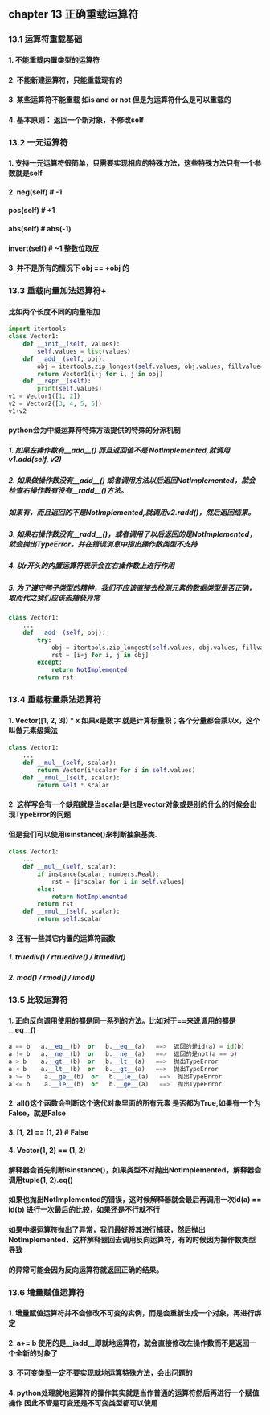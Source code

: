 ## chapter 13 正确重载运算符


### 13.1 运算符重载基础

#### 1. 不能重载内置类型的运算符
#### 2. 不能新建运算符，只能重载现有的
#### 3. 某些运算符不能重载 如is and or not 但是为运算符什么是可以重载的
#### 4. 基本原则： 返回一个新对象，不修改self

### 13.2 一元运算符
#### 1. 支持一元运算符很简单，只需要实现相应的特殊方法，这些特殊方法只有一个参数就是self
#### 2. __neg__(self)       # -1
####    __pos__(self)       # +1
####    __abs__(self)       # abs(-1) 
####    __invert__(self)    # ~1  整数位取反
#### 3. 并不是所有的情况下 obj == +obj 的

### 13.3 重载向量加法运算符+
#### 比如两个长度不同的向量相加
```python
import itertools
class Vector1:
    def __init__(self, values):
        self.values = list(values)
    def __add__(self, obj):
        obj = itertools.zip_longest(self.values, obj.values, fillvalue=0)
        return Vector1(i+j for i, j in obj)
    def __repr__(self):
        print(self.values)
v1 = Vector1([1, 2])
v2 = Vector2([3, 4, 5, 6])
v1+v2
```
#### python会为中缀运算符特殊方法提供的特殊的分派机制
##### 1. 如果左操作数有__add__() 而且返回值不是 NotImplemented,就调用v1.__add__(self, v2)
##### 2. 如果做操作数没有__add__() 或者调用方法以后返回NotImplemented，就会检查右操作数有没有__radd__()方法。
#####    如果有，而且返回的不是NotImplemented,就调用v2.__radd__()，然后返回结果。
##### 3. 如果右操作数没有__radd__()，或者调用了以后返回的是NotImplemented，就会抛出TypeError。并在错误消息中指出操作数类型不支持
##### 4. 以r开头的内置运算符表示会在右操作数上进行作用
##### 5. 为了遵守鸭子类型的精神，我们不应该直接去检测元素的数据类型是否正确，取而代之我们应该去捕获异常
```python
class Vector1:
    ...
    def __add__(self, obj):
        try:
            obj = itertools.zip_longest(self.values, obj.values, fillvalue=0)
            rst = [i+j for i, j in obj]
        except:
            return NotImplemented
        return rst
```

### 13.4 重载标量乘法运算符
#### 1. Vector([1, 2, 3]) * x 如果x是数字 就是计算标量积；各个分量都会乘以x，这个叫做元素级乘法
```python
class Vector1:
    ...
    def __mul__(self, scalar):
        return Vector(i*scalar for i in self.values)
    def __rmul__(self, scalar):
        return self * scalar
```
#### 2. 这样写会有一个缺陷就是当scalar是也是vector对象或是别的什么的时候会出现TypeError的问题
####    但是我们可以使用isinstance()来判断抽象基类.
```python
class Vector1:
    ...
    def __mul__(self, scalar):
        if instance(scalar, numbers.Real):
            rst = [i*scalar for i in self.values]
        else:
            return NotImplemented
        return rst
    def __rmul__(self, scalar):
        return self.scalar
```
#### 3. 还有一些其它内置的运算符函数
##### 1. __truediv__()  /   __rtruedive__()   / __itruediv__()
##### 2. __mod__()  /  __rmod__()  /  __imod__()

### 13.5 比较运算符
#### 1. 正向反向调用使用的都是同一系列的方法。比如对于==来说调用的都是__eq__()
```python
a == b   a.__eq__(b)  or   b.__eq__(a)   ==>  返回的是id(a) = id(b)
a != b   a.__ne__(b)  or   b.__ne__(a)   ==>  返回的是not(a == b)
a > b    a.__gt__(b)  or   b.__lt__(a)   ==>  抛出TypeError
a < b    a.__lt__(b)  or   b.__gt__(a)   ==>  抛出TypeError
a >= b    a.__ge__(b)  or   b.__le__(a)   ==>  抛出TypeError
a <= b    a.__le__(b)  or   b.__ge__(a)   ==>  抛出TypeError
```
#### 2. all()这个函数会判断这个迭代对象里面的所有元素 是否都为True,如果有一个为False，就是False
#### 3. [1, 2] == (1, 2)     # False
#### 4. Vector(1, 2) == (1, 2)
#### 解释器会首先判断isinstance()，如果类型不对抛出NotImplemented，解释器会调用tuple(1, 2).__eq__()
#### 如果也抛出NotImplemented的错误，这时候解释器就会最后再调用一次id(a) == id(b) 进行一次最后的比较，如果还是不行就不行

#### 如果中缀运算符抛出了异常，我们最好将其进行捕获，然后抛出NotImplemented，这样解释器回去调用反向运算符，有的时候因为操作数类型导致
#### 的异常可能会因为反向运算符就返回正确的结果。

### 13.6 增量赋值运算符
#### 1. 增量赋值运算符并不会修改不可变的实例，而是会重新生成一个对象，再进行绑定
#### 2. a+= b 使用的是__iadd__即就地运算符，就会直接修改左操作数而不是返回一个全新的对象了
#### 3. 不可变类型一定不要实现就地运算特殊方法，会出问题的
#### 4. python处理就地运算符的操作其实就是当作普通的运算符然后再进行一个赋值操作 因此不管是可变还是不可变类型都可以使用


